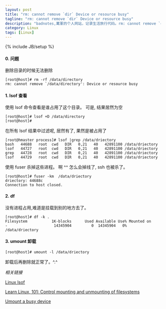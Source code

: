 ```yaml
---
layout: post
title: "rm: cannot remove `dir` Device or resource busy"
tagline: "rm: cannot remove `dir` Device or resource busy"
description: "badnotes,萬軍的个人网站，记录生活旅行代码。rm: cannot remove `dir` Device or resource busy"
category: Linux
tags: [Linux]
---
```

{% include JB/setup %}


#### 0. 问题

删除目录的时候无法删除

	[root@host]# rm -rf /data/directory
	rm: cannot remove `/data/directory': Device or resource busy

#### 1. lsof 查看

使用 lsof 命令查看是谁占用了这个目录。 可是, 结果居然为空
	
	[root@host]# lsof +D /data/directory
	[root@host]#

在所有 lsof 结果中过滤呢, 居然有了, 果然是被占用了

	[root@hmaster process]# lsof |grep /data/driectory
	bash   44688   root  cwd   DIR   0,21   40   42891100 /data/driectory
	lsof   44727   root  cwd   DIR   0,21   40   42891100 /data/driectory
	grep   44728   root  cwd   DIR   0,21   40   42891100 /data/driectory
	lsof   44729   root  cwd   DIR   0,21   40   42891100 /data/driectory

使用 fuser 杀掉这些进程。 啊 ^^ 怎么会掉线了, ssh 也被杀了。
	
	[root@host]# fuser -km  /data/driectory
	driectory: 44688c
	Connection to host closed.

#### 2. df 

没有进程占用,难道是挂载到别的地方去了。

	[root@host]# df -k .
	Filesystem           1K-blocks      Used Available Use% Mounted on
	-                     14345904         0  14345904   0% /data/driectory

#### 3. umount 卸载

	[root@host]# umount -l /data/driectory

卸载后再删除就正常了。^.^

*相关链接*

[Linux lsof](http://www.badnotes.com/2015/04/05/linux-lsof)

[Learn Linux, 101: Control mounting and unmounting of filesystems](http://www.ibm.com/developerworks/library/l-lpic1-v3-104-3)

[Umount a busy device](http://stackoverflow.com/questions/7878707/umount-a-busy-device)